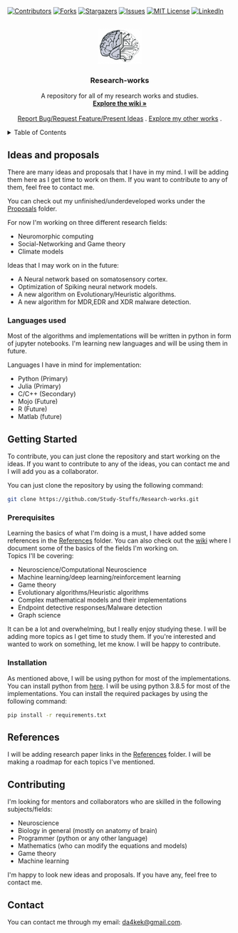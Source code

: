 <a name="readme-top"></a>

[![Contributors][contributors-shield]][contributors-url]
[![Forks][forks-shield]][forks-url]
[![Stargazers][stars-shield]][stars-url]
[![Issues][issues-shield]][issues-url]
[![MIT License][license-shield]][license-url]
[![LinkedIn][linkedin-shield]][linkedin-url]

<br />
<div align="center">
    <a href="https://github.com/Study-Stuffs/Research-works.git">
    <img src="imgs/vcn_journal_club_logo.png" alt="Logo" width="100" height="80">
    </a>

<h3 align="center">Research-works</h3>
<p align="center">
    A repository for all of my research works and studies.
    <br />
    <a href = " https://github.com/Study-Stuffs/Research-works/wiki"><strong>Explore the wiki »</strong></a>
    <br />
    <br />
    <a href="https://github.com/Study-Stuffs/Research-works/issues">Report Bug/Request Feature/Present Ideas</a>
    .
    <a href="https://github.com/The-DarK-os">Explore my other works</a>
    .
</p>
</div>

<!-- TABLE OF CONTENTS -->
<details>
  <summary>Table of Contents</summary>
  <ol>
    <li>
      <a href="#ideas-and-proposals">Ideas and proposals</a>
      <ul>
        <li><a href="#languages will be used">Languages used</a></li>
      </ul>
    </li>
    <li>
      <a href="#getting-started">Getting Started</a>
      <ul>
        <li><a href="#prerequisites">Prerequisites</a></li>
        <li><a href="#installation">Installation</a></li>
      </ul>
    </li>
    <li><a href="#References">References/roadmap</a></li>
    <li><a href="#Contributing">Contributing</a></li>
    <li><a href="#contact">Contact</a></li>
    <li><a href="#acknowledgments">Acknowledgments</a></li>
  </ol>
</details>


## Ideas and proposals

There are many ideas and proposals that I have in my mind. I will be adding them here as I get time to work on them. If you want to contribute to any of them, feel free to contact me.

You can check out my unfinished/underdeveloped works under the [Proposals](Proposals/) folder.

For now I'm working on three different research fields:
* Neuromorphic computing
* Social-Networking and Game theory
* Climate models

Ideas that I may work on in the future:
* A Neural network based on somatosensory cortex.
* Optimization of Spiking neural network models.
* A new algorithm on Evolutionary/Heuristic algorithms.
* A new algorithm for MDR,EDR and XDR malware detection.

### Languages used

Most of the algorithms and implementations will be written in python in form of jupyter notebooks. I'm learning new languages and will be using them in future.

Languages I have in mind for implementation:
* Python (Primary)
* Julia (Primary)
* C/C++ (Secondary)
* Mojo (Future)
* R (Future)
* Matlab (future)


## Getting Started

To contribute, you can just clone the repository and start working on the ideas. If you want to contribute to any of the ideas, you can contact me and I will add you as a collaborator.

You can just clone the repository by using the following command:

```sh
git clone https://github.com/Study-Stuffs/Research-works.git
```

### Prerequisites
Learning the basics of what I'm doing is a must, I have added some references in the [References](References/) folder. You can also check out the [wiki](https://github.com/Study-Stuffs/Research-works/wiki) where I document some of the basics of the fields I'm working on.  
Topics I'll be covering:
* Neuroscience/Computational Neuroscience
* Machine learning/deep learning/reinforcement learning
* Game theory
* Evolutionary algorithms/Heuristic algorithms
* Complex mathematical models and their implementations
* Endpoint detective responses/Malware detection
* Graph science 

It can be a lot and overwhelming, but I really enjoy studying these. I will be adding more topics as I get time to study them.
If you're interested and wanted to work on something, let me know. I will be happy to contribute.

### Installation

As mentioned above, I will be using python for most of the implementations. You can install python from [here](https://www.python.org/downloads/). I will be using python 3.8.5 for most of the implementations. You can install the required packages by using the following command:

```sh
pip install -r requirements.txt
```

## References

I will be adding research paper links in the [References](References/) folder. I will be making a roadmap for each topics I've mentioned.

## Contributing

I'm looking for mentors and collaborators who are skilled in the following subjects/fields:
* Neuroscience 
* Biology in general (mostly on anatomy of brain)
* Programmer (python or any other language)
* Mathematics (who can modify the equations and models)
* Game theory
* Machine learning

I'm happy to look new ideas and proposals. If you have any, feel free to contact me.

## Contact

You can contact me through my email: da4kek@gmail.com.  


[contributors-shield]: https://img.shields.io/github/contributors/Study-Stuffs/Research-works.svg?style=for-the-badge
[contributors-url]: https://github.com/Study-Stuffs/Research-works/graphs/contributors
[forks-shield]: https://img.shields.io/github/forks/Study-Stuffs/Research-works.svg?style=for-the-badge
[forks-url]: https://github.com/Study-Stuffs/Research-works/network/members
[stars-shield]: https://img.shields.io/github/stars/Study-Stuffs/Research-works.svg?style=for-the-badge
[stars-url]: https://github.com/Study-Stuffs/Research-works/stargazers
[issues-shield]: https://img.shields.io/github/issues/Study-Stuffs/Research-works.svg?style=for-the-badge
[issues-url]: https://github.com/Study-Stuffs/Research-works/issues
[license-shield]: https://img.shields.io/github/license/Study-Stuffs/Research-works.svg?style=for-the-badge
[license-url]: https://github.com/othneildrew/Best-README-Template/blob/master/LICENSE.txt
[linkedin-shield]: https://img.shields.io/badge/-LinkedIn-black.svg?style=for-the-badge&logo=linkedin&colorB=555
[linkedin-url]: https://www.linkedin.com/in/anirudhakadark/
